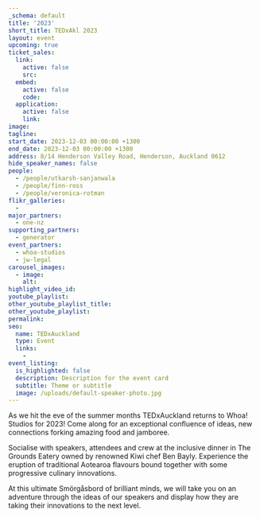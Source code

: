 ```yaml
---
_schema: default
title: '2023'
short_title: TEDxAkl 2023
layout: event
upcoming: true
ticket_sales:
  link:
    active: false
    src:
  embed:
    active: false
    code:
  application:
    active: false
    link:
image:
tagline:
start_date: 2023-12-03 00:00:00 +1300
end_date: 2023-12-03 00:00:00 +1300
address: 8/14 Henderson Valley Road, Henderson, Auckland 0612
hide_speaker_names: false
people:
  - /people/utkarsh-sanjanwala
  - /people/finn-ross
  - /people/veronica-rotman
flikr_galleries:
  -
major_partners:
  - one-nz
supporting_partners:
  - generator
event_partners:
  - whoa-studios
  - jw-legal
carousel_images:
  - image:
    alt:
highlight_video_id:
youtube_playlist:
other_youtube_playlist_title:
other_youtube_playlist:
permalink:
seo:
  name: TEDxAuckland
  type: Event
  links:
    -
event_listing:
  is_highlighted: false
  description: Description for the event card
  subtitle: Theme or subtitle
  image: /uploads/default-speaker-photo.jpg
---
```

As we hit the eve of the summer months TEDxAuckland returns to Whoa! Studios for 2023! Come along for an exceptional confluence of ideas, new connections forking amazing food and jamboree.

Socialise with speakers, attendees and crew at the inclusive dinner in The Grounds Eatery owned by renowned Kiwi chef Ben Bayly. Experience the eruption of traditional Aotearoa flavours bound together with some progressive culinary innovations.

At this ultimate Smörgåsbord of brilliant minds, we will take you on an adventure through the ideas of our speakers and display how they are taking their innovations to the next level.